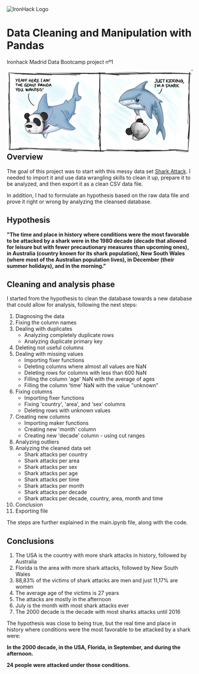 ![IronHack Logo](https://s3-eu-west-1.amazonaws.com/ih-materials/uploads/upload_d5c5793015fec3be28a63c4fa3dd4d55.png)

# Data Cleaning and Manipulation with Pandas
Ironhack Madrid Data Bootcamp project nº1

<img style="float: left;" src="./images/pandashark.jpg" width="500">

---


## Overview

The goal of this project was to start with this messy data set [Shark Attack](https://www.kaggle.com/teajay/global-shark-attacks/version/1). I needed to import it and use data wrangling skills to clean it up, prepare it to be analyzed, and then export it as a clean CSV data file. 

In addition, I had to formulate an hypothesis based on the raw data file and prove it right or wrong by analyzing the cleansed database.


## Hypothesis

**"The time and place in history where conditions were the most favorable to be attacked by a shark were in the 1980 decade (decade that allowed for leisure but with fewer precautionary measures than upcoming ones), in Australia (country known for its shark population), New South Wales (where most of the Australian population lives), in December (their summer holidays), and in the morning."**


## Cleaning and analysis phase

I started from the hypothesis to clean the database towards a new database that could allow for analysis, following the next steps:

1. Diagnosing the data
2. Fixing the column names
3. Dealing with duplicates
   * Analyzing completely duplicate rows
   * Analyzing duplicate primary key 
4. Deleting not useful columns
5. Dealing with missing values
    * Importing fixer functions
    * Deleting columns where almost all values are NaN
    * Deleting rows for columns with less than 600 NaN
    * Filling the column 'age' NaN with the average of ages
    * Filling the column 'time' NaN with the value "unknown"
6. Fixing columns
    * Importing fixer functions
    * Fixing 'country', 'area', and 'sex' columns
    * Deleting rows with unknown values
7. Creating new columns
    * Importing maker functions
    * Creating new 'month' column
    * Creating new 'decade' column - using cut ranges
8. Analyzing outliers
9. Analyzing the cleaned data set
    * Shark attacks per country
    * Shark attacks per area
    * Shark attacks per sex
    * Shark attacks per age
    * Shark attacks per time
    * Shark attacks per month
    * Shark attacks per decade
    * Shark attacks per decade, country, area, month and time
10. Conclusion
11. Exporting file

The steps are further explained in the main.ipynb file, along with the code.


## Conclusions

1. The USA is the country with more shark attacks in history, followed by Australia
2. Florida is the area with more shark attacks, followed by New South Wales
3. 88,83% of the victims of shark attacks are men and just 11,17% are women
4. The average age of the victims is 27 years
5. The attacks are mostly in the afternoon
6. July is the month with most shark attacks ever
7. The 2000 decade is the decade with most sharks attacks until 2016

The hypothesis was close to being true, but the real time and place in history where conditions were the most favorable to be attacked by a shark were: 

**In the 2000 decade, in the USA, Florida, in September, and during the afternoon.**

**24 people were attacked under those conditions.**








